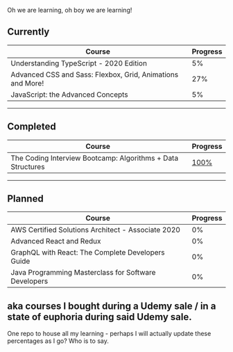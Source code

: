 Oh we are learning, oh boy we are learning!

## Currently
| Course | Progress |
| ------ | -------- |
| Understanding TypeScript - 2020 Edition | 5% |
| Advanced CSS and Sass: Flexbox, Grid, Animations and More! | 27% |
| JavaScript: the Advanced Concepts | 5% |
---
## Completed
| Course | Progress |
| ------ | -------- |
| The Coding Interview Bootcamp: Algorithms + Data Structures | [100%](https://udemy-certificate.s3.amazonaws.com/image/UC-1d4ac6a1-9075-4ab6-843e-a1addbed51a8.jpg?v=1597066218000) |
---
## Planned
| Course | Progress |
| ------ | -------- |
| AWS Certified Solutions Architect - Associate 2020 | 0% |
| Advanced React and Redux | 0% |
| GraphQL with React: The Complete Developers Guide | 0% |
| Java Programming Masterclass for Software Developers | 0% |

aka courses I bought during a Udemy sale / in a state of euphoria during said Udemy sale.
---

One repo to house all my learning - perhaps I will actually update these percentages as I go? Who is to say.